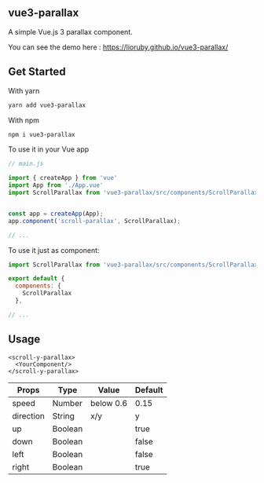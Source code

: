 ## vue3-parallax
A simple Vue.js 3 parallax component.

You can see the demo here : https://lioruby.github.io/vue3-parallax/

## Get Started
With yarn

```sh
yarn add vue3-parallax
```
With npm
```sh
npm i vue3-parallax
```
To use it in your Vue app
```javascript
// main.js

import { createApp } from 'vue'
import App from './App.vue'
import ScrollParallax from 'vue3-parallax/src/components/ScrollParallax.vue';


const app = createApp(App);
app.component('scroll-parallax', ScrollParallax);

// ...
```

To use it just as component:
```javascript
import ScrollParallax from 'vue3-parallax/src/components/ScrollParallax.vue';

export default {
  components: {
    ScrollParallax
  },

// ...
```


## Usage
```vue
<scroll-y-parallax>
  <YourComponent/>
</scroll-y-parallax>
```

Props | Type | Value | Default
----- | -----| ----- | -------
speed | Number | below 0.6 | 0.15
direction | String | x/y | y
up | Boolean | | true
down | Boolean | | false
left | Boolean | | false
right | Boolean | | true
